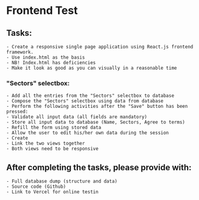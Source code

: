 # Frontend Test

## Tasks:
    - Create a responsive single page application using React.js frontend framework.
    - Use index.html as the basis
    - NB! Index.html has deficiencies
    - Make it look as good as you can visually in a reasonable time

### "Sectors" selectbox:
    - Add all the entries from the "Sectors" selectbox to database
    - Compose the "Sectors" selectbox using data from database
    - Perform the following activities after the "Save" button has been pressed:
    - Validate all input data (all fields are mandatory)
    - Store all input data to database (Name, Sectors, Agree to terms)
    - Refill the form using stored data
    - Allow the user to edit his/her own data during the session
    - Create
    - Link the two views together
    - Both views need to be responsive

## After completing the tasks, please provide with:
    - Full database dump (structure and data)
    - Source code (Github)
    - Link to Vercel for online testin